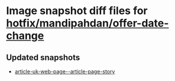 # Image snapshot diff files for [hotfix/mandipahdan/offer-date-change](https://github.com/brightsitesconsulting/indy-pwamp/pull/1812)

## Updated snapshots
- [article-uk-web-page--article-page-story](./article-uk-web-page--article-page-story)
